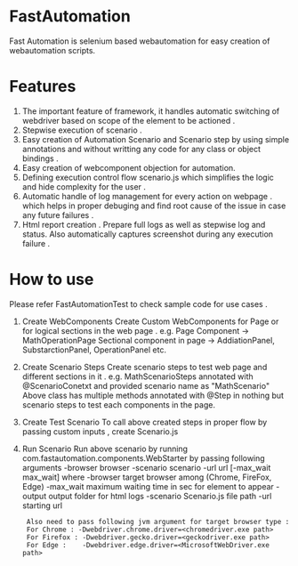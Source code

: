 # FastAutomation
Fast Automation is selenium based webautomation for easy creation of webautomation scripts.

# Features
1) The important feature of framework, it handles automatic switching of webdriver based on scope of the element to be actioned .
2) Stepwise execution of scenario .
3) Easy creation of Automation Scenario and Scenario step by using simple annotations and without writting any code for any class or object bindings .
4) Easy creation of webcomponent objection for automation.
4) Defining execution control flow scenario.js which simplifies the logic and hide complexity for the user .
5) Automatic handle of log management for every action on webpage . which helps in proper debuging and find root cause of the issue in case any future failures .
6) Html report creation . Prepare full logs as well as stepwise log and status. Also automatically captures screenshot during any execution failure .

# How to use
Please refer FastAutomationTest to check sample code for use cases .
1) Create WebComponents
		Create  Custom WebComponents for Page or for logical sections in the web page .
		e.g. Page Component -> MathOperationPage
		     Sectional component in page -> AddiationPanel, SubstarctionPanel, OperationPanel etc.
2) Create Scenario Steps
		Create scenario steps to test web page and different sections in it .
		e.g. MathScenarioSteps annotated with @ScenarioConetxt and provided scenario name as "MathScenario"
		     Above class has multiple methods annotated with @Step in nothing but scenario steps to test each components in the page.
		      
3) Create Test Scenario
		To call above created steps in proper flow by passing custom inputs , create Scenario.js 

4) Run Scenario 
		Run above scenario by running com.fastautomation.components.WebStarter by passing following arguments
		-browser browser -scenario scenario -url url  [-max_wait max_wait]
		where
		 -browser <arg>    target browser among (Chrome, FireFox, Edge)
		 -max_wait <arg>   maximum waiting time in sec for element to appear
		 -output <arg>     output folder for html logs
		 -scenario <arg>   Scenario.js file path
		 -url <arg>        starting url
		
		Also need to pass following jvm argument for target browser type :
		For Chrome : -Dwebdriver.chrome.driver=<chromedriver.exe path>
		For Firefox : -Dwebdriver.gecko.driver=<geckodriver.exe path>
		For Edge :    -Dwebdriver.edge.driver=<MicrosoftWebDriver.exe path>

